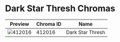 # Dark Star Thresh Chromas



| Preview | Chroma ID | Name |
|---------|-----------|------|
| ![412016](https://raw.communitydragon.org/latest/plugins/rcp-be-lol-game-data/global/default/v1/champion-chroma-images/412/412016.png) | 412016 | Dark Star Thresh |